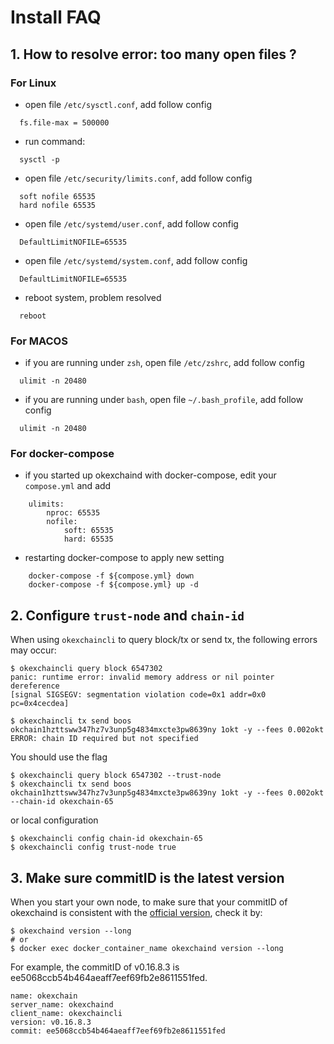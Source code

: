 # Install FAQ
## 1. How to resolve error: too many open files ?
### For Linux
* open file `/etc/sysctl.conf`, add follow config
```shell script
  fs.file-max = 500000
```
* run command: 
```shell script
  sysctl -p
```
* open file `/etc/security/limits.conf`, add follow config
```shell script
  soft nofile 65535
  hard nofile 65535
```
* open file `/etc/systemd/user.conf`, add follow config
```shell script
  DefaultLimitNOFILE=65535
```
* open file `/etc/systemd/system.conf`, add follow config
```shell script
  DefaultLimitNOFILE=65535
```
* reboot system, problem resolved
```shell script
  reboot
```
### For MACOS
* if you are running under `zsh`, open file `/etc/zshrc`, add follow config
```shell script
  ulimit -n 20480
```

* if you are running under `bash`, open file `~/.bash_profile`, add follow config
```shell script
  ulimit -n 20480
```

### For docker-compose
* if you started up okexchaind with docker-compose, edit your `compose.yml` and add
```
    ulimits:
        nproc: 65535
        nofile:
            soft: 65535
            hard: 65535
```

* restarting docker-compose to apply new setting
```
    docker-compose -f ${compose.yml} down
    docker-compose -f ${compose.yml} up -d
```

## 2. Configure `trust-node` and `chain-id`
When using `okexchaincli` to query block/tx or send tx, the following errors may occur:
```shell script
$ okexchaincli query block 6547302
panic: runtime error: invalid memory address or nil pointer dereference
[signal SIGSEGV: segmentation violation code=0x1 addr=0x0 pc=0x4cecdea]
```

```shell script
$ okexchaincli tx send boos okchain1hzttsww347hz7v3unp5g4834mxcte3pw8639ny 1okt -y --fees 0.002okt
ERROR: chain ID required but not specified
```
You should use the flag
```shell script
$ okexchaincli query block 6547302 --trust-node
$ okexchaincli tx send boos okchain1hzttsww347hz7v3unp5g4834mxcte3pw8639ny 1okt -y --fees 0.002okt --chain-id okexchain-65
```
or local configuration
```shell script
$ okexchaincli config chain-id okexchain-65
$ okexchaincli config trust-node true
```

## 3. Make sure commitID is the latest version
When you start your own node, to make sure that your commitID of okexchaind is consistent with the [official version](https://github.com/okex/okexchain/releases), check it by:
```shell script
$ okexchaind version --long
# or
$ docker exec docker_container_name okexchaind version --long

```
For example, the commitID of v0.16.8.3 is ee5068ccb54b464aeaff7eef69fb2e8611551fed.
```shell script
name: okexchain
server_name: okexchaind
client_name: okexchaincli
version: v0.16.8.3
commit: ee5068ccb54b464aeaff7eef69fb2e8611551fed
```



